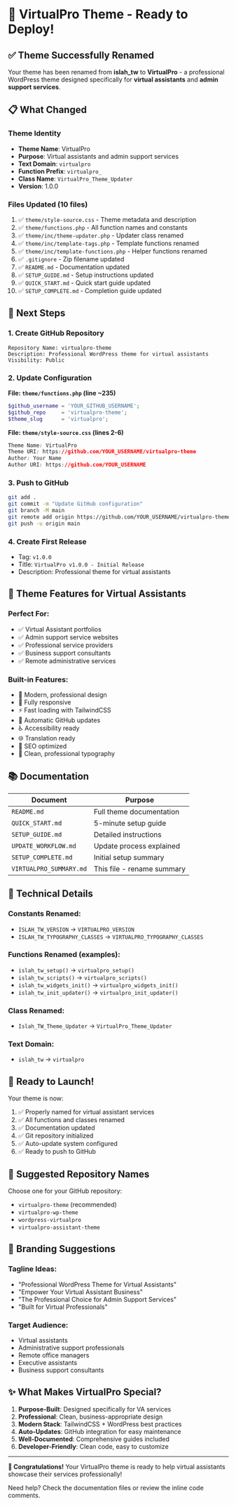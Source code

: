 # 🎉 VirtualPro Theme - Ready to Deploy!

## ✅ Theme Successfully Renamed

Your theme has been renamed from **islah_tw** to **VirtualPro** - a professional WordPress theme designed specifically for **virtual assistants** and **admin support services**.

## 📋 What Changed

### Theme Identity
- **Theme Name**: VirtualPro
- **Purpose**: Virtual assistants and admin support services
- **Text Domain**: `virtualpro`
- **Function Prefix**: `virtualpro_`
- **Class Name**: `VirtualPro_Theme_Updater`
- **Version**: 1.0.0

### Files Updated (10 files)
1. ✅ `theme/style-source.css` - Theme metadata and description
2. ✅ `theme/functions.php` - All function names and constants
3. ✅ `theme/inc/theme-updater.php` - Updater class renamed
4. ✅ `theme/inc/template-tags.php` - Template functions renamed
5. ✅ `theme/inc/template-functions.php` - Helper functions renamed
6. ✅ `.gitignore` - Zip filename updated
7. ✅ `README.md` - Documentation updated
8. ✅ `SETUP_GUIDE.md` - Setup instructions updated
9. ✅ `QUICK_START.md` - Quick start guide updated
10. ✅ `SETUP_COMPLETE.md` - Completion guide updated

## 🎯 Next Steps

### 1. Create GitHub Repository
```
Repository Name: virtualpro-theme
Description: Professional WordPress theme for virtual assistants
Visibility: Public
```

### 2. Update Configuration

**File: `theme/functions.php` (line ~235)**
```php
$github_username = 'YOUR_GITHUB_USERNAME';
$github_repo     = 'virtualpro-theme';
$theme_slug      = 'virtualpro';
```

**File: `theme/style-source.css` (lines 2-6)**
```css
Theme Name: VirtualPro
Theme URI: https://github.com/YOUR_USERNAME/virtualpro-theme
Author: Your Name
Author URI: https://github.com/YOUR_USERNAME
```

### 3. Push to GitHub
```bash
git add .
git commit -m "Update GitHub configuration"
git branch -M main
git remote add origin https://github.com/YOUR_USERNAME/virtualpro-theme.git
git push -u origin main
```

### 4. Create First Release
- Tag: `v1.0.0`
- Title: `VirtualPro v1.0.0 - Initial Release`
- Description: Professional theme for virtual assistants

## 💼 Theme Features for Virtual Assistants

### Perfect For:
- ✅ Virtual Assistant portfolios
- ✅ Admin support service websites
- ✅ Professional service providers
- ✅ Business support consultants
- ✅ Remote administrative services

### Built-in Features:
- 🎨 Modern, professional design
- 📱 Fully responsive
- ⚡ Fast loading with TailwindCSS
- 🔄 Automatic GitHub updates
- ♿ Accessibility ready
- 🌐 Translation ready
- 📝 SEO optimized
- 🎯 Clean, professional typography

## 📚 Documentation

| Document | Purpose |
|----------|---------|
| `README.md` | Full theme documentation |
| `QUICK_START.md` | 5-minute setup guide |
| `SETUP_GUIDE.md` | Detailed instructions |
| `UPDATE_WORKFLOW.md` | Update process explained |
| `SETUP_COMPLETE.md` | Initial setup summary |
| `VIRTUALPRO_SUMMARY.md` | This file - rename summary |

## 🔧 Technical Details

### Constants Renamed:
- `ISLAH_TW_VERSION` → `VIRTUALPRO_VERSION`
- `ISLAH_TW_TYPOGRAPHY_CLASSES` → `VIRTUALPRO_TYPOGRAPHY_CLASSES`

### Functions Renamed (examples):
- `islah_tw_setup()` → `virtualpro_setup()`
- `islah_tw_scripts()` → `virtualpro_scripts()`
- `islah_tw_widgets_init()` → `virtualpro_widgets_init()`
- `islah_tw_init_updater()` → `virtualpro_init_updater()`

### Class Renamed:
- `Islah_TW_Theme_Updater` → `VirtualPro_Theme_Updater`

### Text Domain:
- `islah_tw` → `virtualpro`

## 🚀 Ready to Launch!

Your theme is now:
1. ✅ Properly named for virtual assistant services
2. ✅ All functions and classes renamed
3. ✅ Documentation updated
4. ✅ Git repository initialized
5. ✅ Auto-update system configured
6. ✅ Ready to push to GitHub

## 📝 Suggested Repository Names

Choose one for your GitHub repository:
- `virtualpro-theme` (recommended)
- `virtualpro-wp-theme`
- `wordpress-virtualpro`
- `virtualpro-assistant-theme`

## 🎨 Branding Suggestions

### Tagline Ideas:
- "Professional WordPress Theme for Virtual Assistants"
- "Empower Your Virtual Assistant Business"
- "The Professional Choice for Admin Support Services"
- "Built for Virtual Professionals"

### Target Audience:
- Virtual assistants
- Administrative support professionals
- Remote office managers
- Executive assistants
- Business support consultants

## ✨ What Makes VirtualPro Special?

1. **Purpose-Built**: Designed specifically for VA services
2. **Professional**: Clean, business-appropriate design
3. **Modern Stack**: TailwindCSS + WordPress best practices
4. **Auto-Updates**: GitHub integration for easy maintenance
5. **Well-Documented**: Comprehensive guides included
6. **Developer-Friendly**: Clean code, easy to customize

---

**🎉 Congratulations!** Your VirtualPro theme is ready to help virtual assistants showcase their services professionally!

Need help? Check the documentation files or review the inline code comments.
